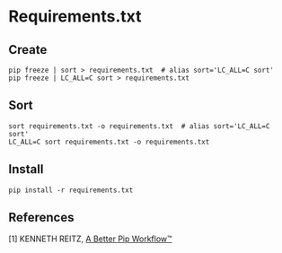 # Requirements.txt

## Create

```shell
pip freeze | sort > requirements.txt  # alias sort='LC_ALL=C sort'
pip freeze | LC_ALL=C sort > requirements.txt
```

## Sort

```shell
sort requirements.txt -o requirements.txt  # alias sort='LC_ALL=C sort'
LC_ALL=C sort requirements.txt -o requirements.txt
```

## Install

```shell
pip install -r requirements.txt
```

## References

[1] KENNETH REITZ, [A Better Pip Workflow™](https://www.kennethreitz.org/essays/a-better-pip-workflow)